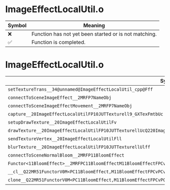 # ImageEffectLocalUtil.o
| Symbol | Meaning 
| ------------- | ------------- 
| :x: | Function has not yet been started or is not matching. 
| :white_check_mark: | Function is completed. 


# ImageEffectLocalUtil.o
| Symbol | Decompiled? |
| ------------- | ------------- |
| `setTextureTrans__34@unnamed@ImageEffectLocalUtil_cpp@Fff` | :x: |
| `connectToSceneImageEffect__2MRFP7NameObj` | :x: |
| `connectToSceneImageEffectMovement__2MRFP7NameObj` | :x: |
| `capture__20ImageEffectLocalUtilFP10JUTTexturell9_GXTexFmtbUc` | :x: |
| `setupDrawTexture__20ImageEffectLocalUtilFv` | :x: |
| `drawTexture__20ImageEffectLocalUtilFP10JUTTexturellUcQ220ImageEffectLocalUtil12ETexDrawType` | :x: |
| `sendTextureVertex__20ImageEffectLocalUtilFll` | :x: |
| `blurTexture__20ImageEffectLocalUtilFP10JUTTexturellUlff` | :x: |
| `connectToSceneNormalBloom__2MRFP11BloomEffect` | :x: |
| `Functor<11BloomEffect>__2MRFPC11BloomEffectM11BloomEffectFPCvPCv_v_Q22MR51FunctorV0M<PC11BloomEffect,M11BloomEffectFPCvPCv_v>` | :x: |
| `__cl__Q22MR51FunctorV0M<PC11BloomEffect,M11BloomEffectFPCvPCv_v>CFv` | :x: |
| `clone__Q22MR51FunctorV0M<PC11BloomEffect,M11BloomEffectFPCvPCv_v>CFP7JKRHeap` | :x: |
